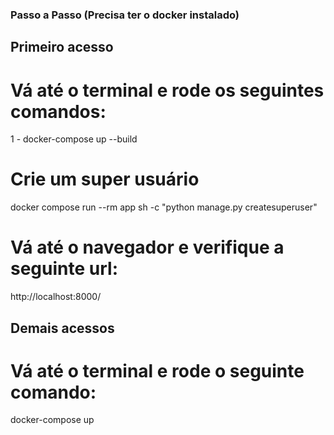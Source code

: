 ### Passo a Passo (Precisa ter o docker instalado)

## Primeiro acesso

# Vá até o terminal e rode os seguintes comandos:

1 - docker-compose up --build

# Crie um super usuário

docker compose run --rm app sh -c "python manage.py createsuperuser"

# Vá até o navegador e verifique a seguinte url:

http://localhost:8000/


## Demais acessos

# Vá até o terminal e rode o seguinte comando:

docker-compose up